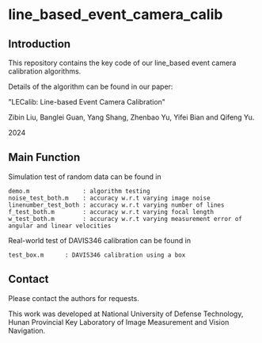 # line_based_event_camera_calib


## Introduction

This repository contains the key code of our line_based event camera calibration algorithms.

Details of the algorithm can be found in our paper:

"LECalib: Line-based Event Camera Calibration"

Zibin Liu, Banglei Guan, Yang Shang, Zhenbao Yu, Yifei Bian and Qifeng Yu.

2024


## Main Function


Simulation test of random data can be found in 

```
demo.m               : algorithm testing
noise_test_both.m    : accuracy w.r.t varying image noise
linenumber_test_both : accuracy w.r.t varying number of lines
f_test_both.m        : accuracy w.r.t varying focal length
w_test_both.m        : accuracy w.r.t varying measurement error of angular and linear velocities

```

Real-world test of DAVIS346 calibration can be found in 

```
test_box.m      : DAVIS346 calibration using a box

```

## Contact

Please contact the authors for requests.

This work was developed at National University of Defense Technology, 
Hunan Provincial Key Laboratory of Image Measurement and Vision Navigation.
